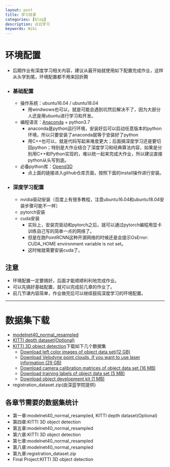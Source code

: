 ```yaml
---
layout: post
title: 学习目录
categories: [blog]
description: 点云学习
keywords: Wiki
---
```


# 环境配置
- 后期作业有深度学习相关内容，建议从最开始就使用如下配置完成作业，这样从头学到尾，环境配置都不用来回折腾

- ### 基础配置
  - 操作系统：ubuntu16.04 / ubuntu18.04
    - 用windwows也可以，就是可能会遇到坑然后解决不了，因为大部分人还是用ubuntu进行学习和开发。
  - 编程语言：[Anaconda](https://docs.anaconda.com/anaconda/install/) + python3.7
    - anaconda是python运行环境，安装好后可以启动任意版本的python环境，所以只要安装了anaconda就等于安装好了python
    - 用C++也可以，就是代码写起来难度更大；后面搞深度学习还是要切回python；特别是大作业结合了深度学习和经典算法内容，如果是分别用C++和Python实现的，难以统一起来完成大作业，所以建议直接python从头写到底。
  - 必备python库：[Opend3D](https://github.com/intel-isl/Open3D)
    - 点上面的链接进入github仓库页面，按照下面的install操作进行安装。
- ### 深度学习配置
  - nvidia驱动安装（百度上有很多教程，注意ubuntu16.04和ubuntu18.04安装步骤可能不一样）
  - pytorch安装
  - cuda安装
    - 实际上，安装完驱动和pytorch之后，就可以通过pytorch编程用显卡训练自己写的简单一点的网络了。
    - 但是在跑PointRCNN这种开源网络的时候还是会提示OsError: CUDA_HOME environment variable is not set。
    - 这时候就需要安装cuda了。

## 注意 
- 环境配置一定要搞好，后面才能顺顺利利地完成作业。
- 可以先搞好基础配置，就可以完成前几章的作业了。
- 前几节课内容简单，作业做完后可以继续鼓捣深度学习的环境配置。

---

# 数据集下载
- [modelnet40_normal_resampled](https://shapenet.cs.stanford.edu/media/modelnet40_normal_resampled.zip)
- [KITTI depth dataset(Optional)](http://www.cvlibs.net/datasets/kitti/eval_depth_all.php)
- [KITTI 3D object detection](http://www.cvlibs.net/datasets/kitti/eval_object.php?obj_benchmark=3d)下载如下几个数据集
  - [Download left color images of object data set(12 GB)](http://www.cvlibs.net/download.php?file=data_object_image_2.zip)
  - [Download Velodyne point clouds, if you want to use laser information (29 GB)](http://www.cvlibs.net/download.php?file=data_object_velodyne.zip)
  - [Download camera calibration matrices of object data set (16 MB)](http://www.cvlibs.net/download.php?file=data_object_calib.zip)
  - [Download training labels of object data set (5 MB)](http://www.cvlibs.net/download.php?file=data_object_label_2.zip)
  - [Download object development kit (1 MB)](https://s3.eu-central-1.amazonaws.com/avg-kitti/devkit_object.zip)
- registration_dataset.zip(由深蓝学院提供)

## 各章节需要的数据集统计
- 第一章:modelnet40_normal_resampled, KITTI depth dataset(Optional)
- 第四章:KITTI 3D object detection
- 第五章:modelnet40_normal_resampled
- 第六章:KITTI 3D object detection
- 第七章:modelnet40_normal_resampled
- 第八章:modelnet40_normal_resampled
- 第九章:registration_dataset.zip
- Final Project:KITTI 3D object detection
